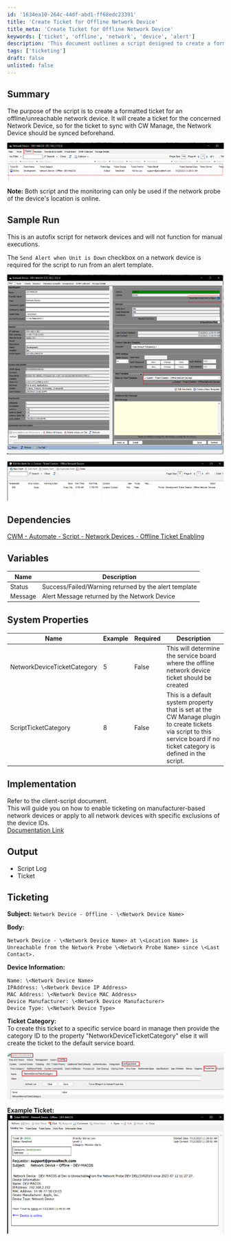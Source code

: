```yaml
---
id: '1634ea10-264c-44df-abd1-ff68edc23391'
title: 'Create Ticket for Offline Network Device'
title_meta: 'Create Ticket for Offline Network Device'
keywords: ['ticket', 'offline', 'network', 'device', 'alert']
description: 'This document outlines a script designed to create a formatted ticket for an offline or unreachable network device. It details the prerequisites, dependencies, and implementation steps necessary for the script to function effectively, ensuring that network device alerts are properly managed.'
tags: ['ticketing']
draft: false
unlisted: false
---
```

## Summary

The purpose of the script is to create a formatted ticket for an offline/unreachable network device. It will create a ticket for the concerned Network Device, so for the ticket to sync with CW Manage, the Network Device should be synced beforehand.

![Image](../../../static/img/Ticket-Creation---Offline-Network-Devices/image_1.png)

**Note:** Both script and the monitoring can only be used if the network probe of the device's location is online.

## Sample Run

This is an autofix script for network devices and will not function for manual executions.

The `Send Alert when Unit is Down` checkbox on a network device is required for the script to run from an alert template.

![Image](../../../static/img/Ticket-Creation---Offline-Network-Devices/image_2.png)

![Image](../../../static/img/Ticket-Creation---Offline-Network-Devices/image_3.png)

## Dependencies

[CWM - Automate - Script - Network Devices - Offline Ticket Enabling](https://proval.itglue.com/DOC-5078775-16290414)

## Variables

| Name    | Description                                     |
|---------|-------------------------------------------------|
| Status  | Success/Failed/Warning returned by the alert template |
| Message | Alert Message returned by the Network Device     |

## System Properties

| Name                                                                 | Example | Required | Description                                                                                                                                                                                                                     |
|----------------------------------------------------------------------|---------|----------|---------------------------------------------------------------------------------------------------------------------------------------------------------------------------------------------------------------------------------|
| NetworkDeviceTicketCategory                                          | 5       | False    | This will determine the service board where the offline network device ticket should be created                                                                                                                               |
| ScriptTicketCategory                                                 | 8       | False    | This is a default system property that is set at the CW Manage plugin to create tickets via script to this service board if no ticket category is defined in the script.                                                         |

## Implementation

Refer to the client-script document.  
This will guide you on how to enable ticketing on manufacturer-based network devices or apply to all network devices with specific exclusions of the device IDs.  
[Documentation Link](https://proval.itglue.com/5078775/docs/16290414)

## Output

- Script Log
- Ticket

## Ticketing

**Subject:**  `Network Device - Offline - \<Network Device Name>`

**Body:**  
```
Network Device - \<Network Device Name> at \<Location Name> is Unreachable from the Network Probe \<Network Probe Name> since \<Last Contact>.
```
**Device Information:**

```
Name: \<Network Device Name>
IPAddress: \<Network Device IP Address>
MAC Address: \<Network Device MAC Address>
Device Manufacturer: \<Network Device Manufacturer>
Device Type: \<Network Device Type>
```

**Ticket Category:**  
To create this ticket to a specific service board in manage then provide the category ID to the property "NetworkDeviceTicketCategory" else it will create the ticket to the default service board.

![Image](../../../static/img/Ticket-Creation---Offline-Network-Devices/image_4.png)

**Example Ticket:**  
![Image](../../../static/img/Ticket-Creation---Offline-Network-Devices/image_5.png)











